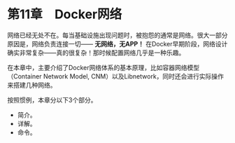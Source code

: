 # 第11章　Docker网络

网络已经无处不在。每当基础设施出现问题时，被抱怨的通常是网络。很大一部分原因是，网络负责连接一切—— **无网络，无APP！** 在Docker早期阶段，网络设计确实非常复杂——真的很复杂！那时候配置网络几乎是一种乐趣。

在本章中，主要介绍了Docker网络体系的基本原理，比如容器网络模型（Container Network Model, CNM）以及Libnetwork，同时还会进行实际操作来搭建几种网络。

按照惯例，本章分以下3个部分。

+ 简介。
+ 详解。
+ 命令。

